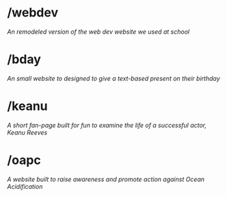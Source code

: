 # /webdev
*An remodeled version of the web dev website we used at school*

# /bday
*An small website to designed to give a text-based present on their birthday*

# /keanu
*A short fan-page built for fun to examine the life of a successful actor, Keanu Reeves*

# /oapc
*A website built to raise awareness and promote action against Ocean Acidification*